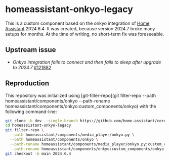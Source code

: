 # homeassistant-onkyo-legacy

This is a custom component based on the onkyo integration of [Home Assistant](https://github.com/home-assistant/core) 2024.6.4. It was created, because version 2024.7 broke many setups for months. At the time of writing, no short-term fix was foreseeable.

## Upstream issue

- *Onkyo integration fails to connect and then fails to sleep after upgrade to 2024.7* [#121882](https://github.com/home-assistant/core/issues/121882)

## Reproduction

This repository was initialized using [git-filter-repo](git filter-repo --path homeassistant/components/onkyo --path-rename homeassistant/components/onkyo:custom_components/onkyo) with the following command-line:

```sh
git clone -b dev --single-branch https://github.com/home-assistant/core.git homeassistant-onkyo-legacy
cd homeassistant-onkyo-legacy
git filter-repo \
  --path homeassistant/components/media_player/onkyo.py \
  --path homeassistant/components/onkyo \
  --path-rename homeassistant/components/media_player/onkyo.py:custom_components/onkyo/media_player.py \
  --path-rename homeassistant/components/onkyo:custom_components/onkyo
git checkout -b main 2024.6.4
```

